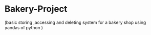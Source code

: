 # Bakery-Project
(basic storing ,accessing and deleting system for a bakery shop using pandas of python )
